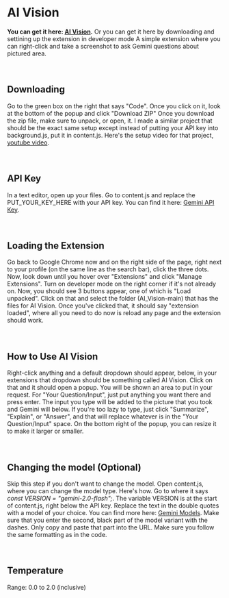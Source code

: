# AI Vision
__You can get it here: [AI Vision](https://chromewebstore.google.com/detail/ai-vision/ghmmlbclopoakmjjbkkmoefjldgjimgk).__
Or you can get it here by downloading and settining up the extension in developer mode
A simple extension where you can right-click and take a screenshot to ask Gemini questions about pictured area.
<br>
<br>
<br>

## Downloading
Go to the green box on the right that says "Code". Once you click on it, look at the bottom of the popup and click "Download ZIP"
Once you download the zip file, make sure to unpack, or open, it. I made a similar project that should be the exact same setup except instead of putting your API key into background.js, put it in content.js. Here's the setup video for that project, [youtube video](https://youtu.be/1JC1XM8UTDM).
<br>
<br>
<br>

## API Key
In a text editor, open up your files. Go to content.js and replace the PUT_YOUR_KEY_HERE with your API key. You can find it here: [Gemini API Key](https://aistudio.google.com/app/apikey).
<br>
<br>
<br>

## Loading the Extension
Go back to Google Chrome now and on the right side of the page, right next to your profile (on the same line as the search bar), click the three dots. Now, look down until you hover over "Extensions" and click "Manage Extensions". Turn on developer mode on the right corner if it's not already on. Now, you should see 3 buttons appear, one of which is "Load unpacked". Click on that and select the folder (AI_Vision-main) that has the files for AI Vision. Once you've clicked that, it should say "extension loaded", where all you need to do now is reload any page and the extension should work.
<br>
<br>
<br>

## How to Use AI Vision
Right-click anything and a default dropdown should appear, below, in your extensions that dropdown should be something called AI Vision. Click on that and it should open a popup. You will be shown an area to put in your request. For "Your Question/Input", just put anything you want there and press enter. The input you type will be added to the picture that you took and Gemini will below. If you're too lazy to type, just click "Summarize", "Explain", or "Answer", and that will replace whatever is in the "Your Question/Input" space. On the bottom right of the popup, you can resize it to make it larger or smaller.
<br>
<br>
<br>

## Changing the model (Optional)
Skip this step if you don't want to change the model. Open content.js, where you can change the model type. Here's how. Go to where it says _const VERSION = "gemini-2.0-flash";_. The variable VERSION is at the start of content.js, right below the API key. Replace the text in the double quotes with a model of your choice. You can find more here: [Gemini Models](https://ai.google.dev/gemini-api/docs/models). Make sure that you enter the second, black part of the model variant with the dashes. Only copy and paste that part into the URL. Make sure you follow the same formatting as in the code.
<br>
<br>
<br>

## Temperature
Range: 0.0 to 2.0 (inclusive)
